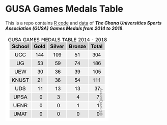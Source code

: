 # GUSA Games Medals Table 

This is a repo contains [R code](https://github.com/DavidQuartey/GUSA-Games-Medals/blob/master/gusa_games_table.R) and [data](https://github.com/DavidQuartey/GUSA-Games-Medals/blob/master/gusa_games_2014_2018.csv) of ***The Ghana Universities Sports Association (GUSA) Games Medals from 2014 to 2018***.

![alt text](https://github.com/DavidQuartey/GUSA-Games-Medals/blob/master/gusa_games_table.png)

